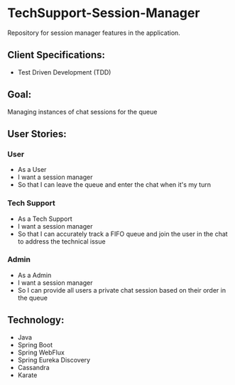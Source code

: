 # TechSupport-Session-Manager
Repository for session manager features in the application.


## Client Specifications:
- Test Driven Development (TDD)


## Goal:
Managing instances of chat sessions for the queue 


## User Stories:
### User
- As a User
- I want a session manager
- So that I can leave the queue and enter the chat when it's my turn

### Tech Support
- As a Tech Support
- I want a session manager
- So that I can accurately track a FIFO queue and join the user in the chat to address the technical issue

### Admin
- As a Admin
- I want a session manager
- So I can provide all users a private chat session based on their order in the queue


## Technology:
- Java
- Spring Boot
- Spring WebFlux
- Spring Eureka Discovery
- Cassandra
- Karate

